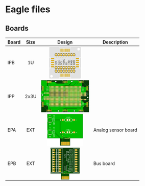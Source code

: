 # Eagle files

## Boards

| Board | Size | Design | Description |
|--|:--:|:--:|--|
| IPB | 1U |<img src="/assets/IPB.png" height=100 align="center">||
| IPP | 2x3U |<img src="/assets/IPP.png" height=100 align="center">||
| EPA | EXT |<img src="/assets/EPA.png" height=100 align="center">| Analog sensor board |
| EPB | EXT |<img src="/assets/EPB.png" height=100 align="center">| Bus board |
